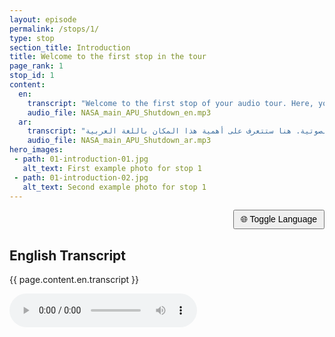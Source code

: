 ```yaml
---
layout: episode
permalink: /stops/1/
type: stop
section_title: Introduction
title: Welcome to the first stop in the tour
page_rank: 1
stop_id: 1
content:
  en:
    transcript: "Welcome to the first stop of your audio tour. Here, you will learn about the significance of this place in English."
    audio_file: NASA_main_APU_Shutdown_en.mp3
  ar:
    transcript: "مرحبًا بكم في المحطة الأولى من جولتك الصوتية. هنا ستتعرف على أهمية هذا المكان باللغة العربية."
    audio_file: NASA_main_APU_Shutdown_ar.mp3
hero_images:
 - path: 01-introduction-01.jpg
   alt_text: First example photo for stop 1
 - path: 01-introduction-02.jpg
   alt_text: Second example photo for stop 1
---
```


<div class="language-toggle" style="text-align: right; margin-bottom: 10px;">
  <button id="toggle-language" style="padding: 5px 10px; font-size: 14px; cursor: pointer;">🌐 Toggle Language</button>
</div>

<!-- English Content -->
<div id="content-en">
  <h2>English Transcript</h2>
  <p>{{ page.content.en.transcript }}</p>
  <audio controls>
    <source src="{{ site.baseurl }}/audio/{{ page.content.en.audio_file }}" type="audio/mpeg">
    Your browser does not support the audio element.
  </audio>
</div>

<!-- Arabic Content -->
<div id="content-ar" style="display: none; direction: rtl; text-align: right;">
  <h2>النص باللغة العربية</h2>
  <p>{{ page.content.ar.transcript }}</p>
  <audio controls>
    <source src="{{ site.baseurl }}/audio/{{ page.content.ar.audio_file }}" type="audio/mpeg">
    المتصفح الخاص بك لا يدعم عنصر الصوت.
  </audio>
</div>

<script>
  document.getElementById('toggle-language').addEventListener('click', function() {
    const enContent = document.getElementById('content-en');
    const arContent = document.getElementById('content-ar');

    if (enContent.style.display === 'none') {
      enContent.style.display = 'block';
      arContent.style.display = 'none';
    } else {
      enContent.style.display = 'none';
      arContent.style.display = 'block';
    }
  });
</script>
